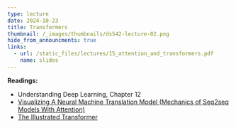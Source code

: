 ```yaml
---
type: lecture
date: 2024-10-23
title: Transformers
thumbnail: /_images/thumbnails/ds542-lecture-02.png
hide_from_announcments: true
links:
  - url: /static_files/lectures/15_attention_and_transformers.pdf
    name: slides
---
```

**Readings:**
- Understanding Deep Learning, Chapter 12
- [Visualizing A Neural Machine Translation Model (Mechanics of Seq2seq Models With Attention)](https://jalammar.github.io/visualizing-neural-machine-translation-mechanics-of-seq2seq-models-with-attention/)
- [The Illustrated Transformer](https://jalammar.github.io/illustrated-transformer/)

